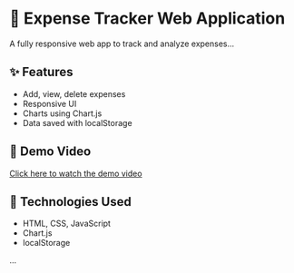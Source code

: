 # 💸 Expense Tracker Web Application

A fully responsive web app to track and analyze expenses...

## ✨ Features

- Add, view, delete expenses
- Responsive UI
- Charts using Chart.js
- Data saved with localStorage

## 🎥 Demo Video

[Click here to watch the demo video](https://github.com/ShivaniVishnoi0511/expenses-tracker/commit/fdbb10096d9b4f9d16135da58f39f9effebfab94#diff-794888a352b570332b909f3cec861ec24fc397f406756e12d173ebf6f101c06f)

## 🚀 Technologies Used

- HTML, CSS, JavaScript
- Chart.js
- localStorage

...
